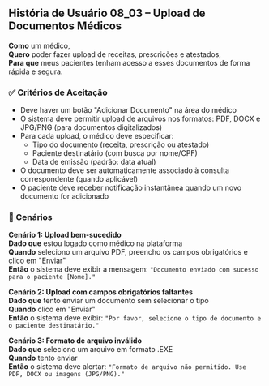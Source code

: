 ## História de Usuário 08_03 – Upload de Documentos Médicos

**Como** um médico,  
**Quero** poder fazer upload de receitas, prescrições e atestados,  
**Para que** meus pacientes tenham acesso a esses documentos de forma rápida e segura.

### ✅ Critérios de Aceitação

- Deve haver um botão "Adicionar Documento" na área do médico
- O sistema deve permitir upload de arquivos nos formatos: PDF, DOCX e JPG/PNG (para documentos digitalizados)
- Para cada upload, o médico deve especificar:
  - Tipo do documento (receita, prescrição ou atestado)
  - Paciente destinatário (com busca por nome/CPF)
  - Data de emissão (padrão: data atual)
- O documento deve ser automaticamente associado à consulta correspondente (quando aplicável)
- O paciente deve receber notificação instantânea quando um novo documento for adicionado

### 📌 Cenários

**Cenário 1: Upload bem-sucedido**  
**Dado que** estou logado como médico na plataforma  
**Quando** seleciono um arquivo PDF, preencho os campos obrigatórios e clico em "Enviar"  
**Então** o sistema deve exibir a mensagem: `"Documento enviado com sucesso para o paciente [Nome]."`

**Cenário 2: Upload com campos obrigatórios faltantes**  
**Dado que** tento enviar um documento sem selecionar o tipo  
**Quando** clico em "Enviar"  
**Então** o sistema deve exibir: `"Por favor, selecione o tipo de documento e o paciente destinatário."`

**Cenário 3: Formato de arquivo inválido**  
**Dado que** seleciono um arquivo em formato .EXE  
**Quando** tento enviar  
**Então** o sistema deve alertar: `"Formato de arquivo não permitido. Use PDF, DOCX ou imagens (JPG/PNG)."`
